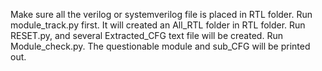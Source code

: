 Make sure all the verilog or systemverilog file is placed in RTL folder.
Run module_track.py first. It will created an All_RTL folder in RTL folder.
Run RESET.py, and several Extracted_CFG text file will be created.
Run Module_check.py.
The questionable module and sub_CFG will be printed out.
